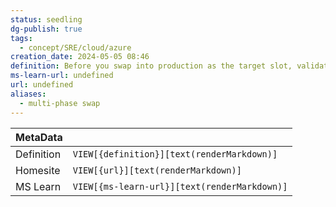 ```yaml
---
status: seedling
dg-publish: true
tags:
  - concept/SRE/cloud/azure
creation_date: 2024-05-05 08:46
definition: Before you swap into production as the target slot, validate that the app runs with the swapped settings.
ms-learn-url: undefined
url: undefined
aliases:
  - multi-phase swap
---
```


| MetaData   |                                              |
| ---------- | -------------------------------------------- |
| Definition | `VIEW[{definition}][text(renderMarkdown)]`   |
| Homesite   | `VIEW[{url}][text(renderMarkdown)]`          |
| MS Learn   | `VIEW[{ms-learn-url}][text(renderMarkdown)]` |
